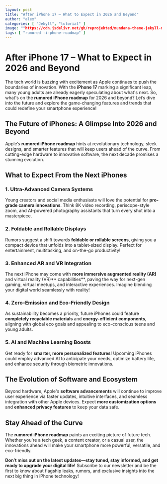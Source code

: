 ```yaml
---
layout: post
title: "After iPhone 17 – What to Expect in 2026 and Beyond"
author: "alex"
categories: [ "Jekyll", "tutorial" ]
image: ""https://cdn.jsdelivr.net/gh/reprojekted/mundana-theme-jekyll-master@main/assets/images/ai-in-finance.jpeg""
tags: [ "rumored -i-phone‌-roadmap" ]
---
```


# After iPhone 17 – What to Expect in 2026 and Beyond

The tech world is buzzing with excitement as Apple continues to push the boundaries of innovation. With the **iPhone 17** marking a significant leap, many young adults are already eagerly speculating about what's next. So, what's on the **rumored ‌iPhone‌ roadmap** for 2026 and beyond? Let’s dive into the future and explore the game-changing features and trends that could redefine your smartphone experience!

## The Future of iPhones: A Glimpse Into 2026 and Beyond

Apple’s **rumored ‌iPhone‌ roadmap** hints at revolutionary technology, sleek designs, and smarter features that will keep users ahead of the curve. From cutting-edge hardware to innovative software, the next decade promises a stunning evolution.

## What to Expect From the Next iPhones

### 1. Ultra-Advanced Camera Systems

Young creators and social media enthusiasts will love the potential for **pro-grade camera innovations**. Think 8K video recording, periscope-style zoom, and AI-powered photography assistants that turn every shot into a masterpiece.

### 2. Foldable and Rollable Displays

Rumors suggest a shift towards **foldable or rollable screens**, giving you a compact device that unfolds into a tablet-sized display. Perfect for entertainment, multitasking, and on-the-go productivity!

### 3. Enhanced AR and VR Integration

The next iPhone may come with **more immersive augmented reality (AR)** and virtual reality (VR)** capabilities**, paving the way for next-gen gaming, virtual meetups, and interactive experiences. Imagine blending your digital world seamlessly with reality!

### 4. Zero-Emission and Eco-Friendly Design

As sustainability becomes a priority, future iPhones could feature **completely recyclable materials** and **energy-efficient components**, aligning with global eco goals and appealing to eco-conscious teens and young adults.

### 5. AI and Machine Learning Boosts

Get ready for **smarter, more personalized features**! Upcoming iPhones could employ advanced AI to anticipate your needs, optimize battery life, and enhance security through biometric innovations.

## The Evolution of Software and Ecosystem

Beyond hardware, Apple's **software advancements** will continue to improve user experience via faster updates, intuitive interfaces, and seamless integration with other Apple devices. Expect **more customization options** and **enhanced privacy features** to keep your data safe.

## Stay Ahead of the Curve

The **rumored ‌iPhone‌ roadmap** paints an exciting picture of future tech. Whether you're a tech geek, a content creator, or a casual user, the innovations ahead will make your smartphone more powerful, versatile, and eco-friendly.

**Don’t miss out on the latest updates—stay tuned, stay informed, and get ready to upgrade your digital life!** Subscribe to our newsletter and be the first to know about flagship leaks, rumors, and exclusive insights into the next big thing in iPhone technology!